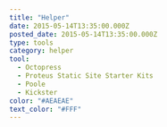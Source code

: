 ```yaml
---
title: "Helper"
date: 2015-05-14T13:35:00.000Z
posted_date: 2015-05-14T13:35:00.000Z
type: tools
category: helper
tool:
  - Octopress
  - Proteus Static Site Starter Kits
  - Poole
  - Kickster
color: "#AEAEAE"
text_color: "#FFF"
---
```






